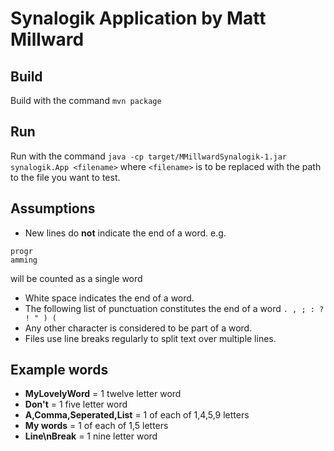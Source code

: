 # Synalogik Application by Matt Millward

## Build
Build with the command ```mvn package```

## Run 
Run with the command ```java -cp target/MMillwardSynalogik-1.jar synalogik.App <filename>``` where ```<filename>``` is to be replaced with the path to the file you want to test.

## Assumptions
- New lines do **not** indicate the end of a word. e.g.

```
progr
amming
```
will be counted as a single word
- White space indicates the end of a word.
- The following list of punctuation constitutes the end of a word ```. , ; : ? ! " ) (```
- Any other character is considered to be part of a word.
- Files use line breaks regularly to split text over multiple lines.

## Example words

 - **MyLovelyWord** = 1 twelve letter word
 - **Don't** = 1 five letter word
 - **A,Comma,Seperated,List** = 1 of each of 1,4,5,9 letters
 - **My words** = 1 of each of 1,5 letters
 - **Line\nBreak** = 1 nine letter word